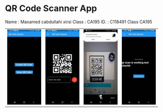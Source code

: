 #  QR Code Scanner App
Name : Maxamed cabdullahi xirsi
Class : CA195
ID. : C118491
Class CA195
<div style="text-align: center">
    <table>
        <tr>
            <td style="text-align: center">
                    <img src="https://raw.githubusercontent.com/hiradu/saji/main/Images/1.jpeg" width="200"/>
            </td>            
            <td style="text-align: center">              
                     <img src="https://raw.githubusercontent.com/hiradu/saji/main/Images/2.jpeg" width="200"/>
            </td>
            <td style="text-align: center">
                    <img src="https://raw.githubusercontent.com/hiradu/saji/main/Images/3.jpeg" width="200"/>
            </td>     
   <td style="text-align: center">
                    <img src="https://raw.githubusercontent.com/hiradu/saji/main/Images/4.jpeg" width="200"/>
            </td>     
      </tr>
  </table>
  </div>
